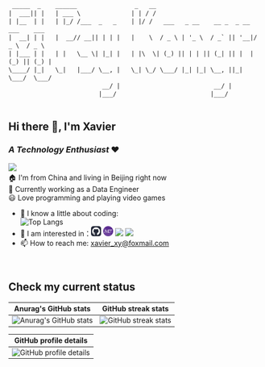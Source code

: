 <p align="center">

```
 _____  _    ______                _   __                                        
|  ___|| |   | ___ \              | | / /                                        
| |__  | |   | |_/ /___  _   _    | |/ /   ___   _ __    __ _  _ __  ___    ___  
|  __| | |   |  __// __|| | | |   |    \  / _ \ | '_ \  / _` || '__|/ _ \  / _ \ 
| |___ | |   | |   \__ \| |_| |   | |\  \| (_) || | | || (_| || |  | (_) || (_) |
\____/ |_|   \_|   |___/ \__, |   \_| \_/ \___/ |_| |_| \__, ||_|   \___/  \___/ 
                          __/ |                          __/ |                   
                         |___/                          |___/                    
                                                                        
```
<p/>

## Hi there 👋, I'm Xavier
### *A Technology Enthusiast* ❤
![](https://komarev.com/ghpvc/?username=xiaoyu2018&color=9BCFB8&style=plastic) 
<br/>
🏠 I'm from China and living in Beijing right now  
🏢 Currently working as a Data Engineer  
😃 Love programming and playing video games

- 🔭 I know a little about coding:  
![Top Langs](https://github-readme-stats.vercel.app/api/top-langs/?username=xiaoyu2018&exclude_repo=xiaoyu2018.github.io&layout=compact&hide=QMake,Dockerfile&theme=cobalt&langs_count=5)
- 🌱 I am interested in：<code><img height="20" src="https://raw.githubusercontent.com/tandpfun/skill-icons/main/icons/Github-Dark.svg"></code>
<code><img height="20" src="https://raw.githubusercontent.com/github/explore/a92591a79a4ce31660058d7ccc66c79266931f61/topics/dotnet/dotnet.png"></code>
<code><img height="20" src="https://avatars.githubusercontent.com/u/426196?s=200&v=4"></code>
<code><img height="20" src="https://avatars.githubusercontent.com/u/21003710?s=200&v=4"></code>  
- 📫 How to reach me: xavier_xy@foxmail.com 

<br/>

## Check my current status
|Anurag's GitHub stats|GitHub streak stats|
|:---:|:---:|
|![Anurag's GitHub stats](https://github-readme-stats.vercel.app/api?username=xiaoyu2018&show_icons=true&theme=cobalt)|![GitHub streak stats](https://github-readme-streak-stats.herokuapp.com/?user=xiaoyu2018&theme=cobalt)|

<p align="center">

|GitHub profile details|
|:---:|
|![GitHub profile details](https://github-profile-summary-cards.vercel.app/api/cards/profile-details?username=xiaoyu2018&theme=tokyonight)|
<p/>





